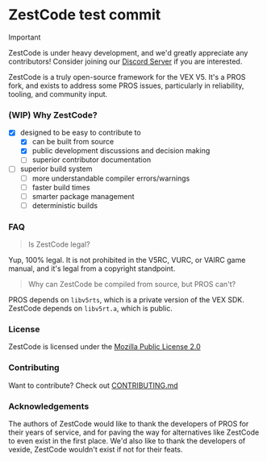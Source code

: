 # ZestCode test commit

> [!IMPORTANT]
> ZestCode is under heavy development, and we'd greatly appreciate any contributors! Consider joining our [Discord Server](https://discord.gg/vNMXCvVwdY) if you are interested.

ZestCode is a truly open-source framework for the VEX V5. It's a PROS fork, and exists to address some PROS issues, particularly in reliability, tooling, and community input.

### (WIP) Why ZestCode?

- [X] designed to be easy to contribute to
  - [X] can be built from source
  - [X] public development discussions and decision making
  - [ ] superior contributor documentation
- [ ] superior build system
  - [ ] more understandable compiler errors/warnings
  - [ ] faster build times
  - [ ] smarter package management
  - [ ] deterministic builds

### FAQ

> Is ZestCode legal?

Yup, 100% legal. It is not prohibited in the V5RC, VURC, or VAIRC game manual, and it's legal from a copyright standpoint.

> Why can ZestCode be compiled from source, but PROS can't?

PROS depends on `libv5rts`, which is a private version of the VEX SDK. ZestCode depends on `libv5rt.a`, which is public.

### License

ZestCode is licensed under the [Mozilla Public License 2.0](../LICENSE)

### Contributing

Want to contribute? Check out [CONTRIBUTING.md](../docs/CONTRIBUTING.md)

### Acknowledgements

The authors of ZestCode would like to thank the developers of PROS for their years of service, and for paving the way for alternatives like ZestCode to even exist in the first place. We'd also like to thank the developers of vexide, ZestCode wouldn't exist if not for their feats.
